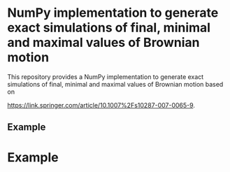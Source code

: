 # NumPy implementation to generate exact simulations of final, minimal and maximal values of Brownian motion

This repository provides a NumPy implementation to generate exact simulations of final, minimal and maximal values of Brownian motion based on 

https://link.springer.com/article/10.1007%2Fs10287-007-0065-9.


## Example
# Example



